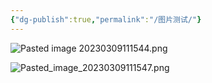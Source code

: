 ```yaml
---
{"dg-publish":true,"permalink":"/图片测试/"}
---
```



![Pasted image 20230309111544.png](/img/user/Resources/Images/Pasted%20image%2020230309111544.png)

![Pasted_image_20230309111547.png](/img/user/Resources/Images/Pasted_image_20230309111547.png)